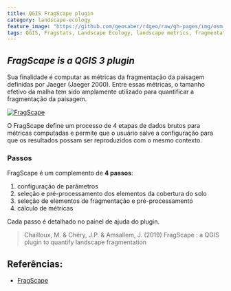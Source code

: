 ```yaml
---
title: QGIS FragScape plugin
category: landscape-ecology
feature_image: "https://github.com/geosaber/r4geo/raw/gh-pages/img/osm_bkground.png"
tags: QGIS, Fragstats, Landscape Ecology, landscape metrics, fragmentation 
---
```

## ***FragScape is a QGIS 3 plugin***
Sua finalidade é computar as métricas da fragmentação da paisagem definidas por Jaeger (Jaeger 2000). Entre essas métricas, o tamanho efetivo da malha tem sido amplamente utilizado para quantificar a fragmentação da paisagem.

[![FragScape](https://github.com/geosaber/r4geo/raw/gh-pages/img/CUT.gif)](https://github.com/MathieuChailloux/FragScape)

O FragScape define um processo de 4 etapas de dados brutos para métricas computadas e permite que o usuário salve a configuração para que os resultados possam ser reproduzidos com o mesmo contexto.

### Passos
FragScape é um complemento de **4 passos**:
 1. configuração de parâmetros
 2. seleção e pré-processamento dos elementos da cobertura do solo
 3. seleção de elementos de fragmentação e pré-processamento
 4. cálculo de métricas
    
Cada passo é detalhado no painel de ajuda do plugin.
> Chailloux, M. & Chéry, J.P. & Amsallem, J. (2019) FragScape : a QGIS plugin to quantify landscape fragmentation

## Referências:
- [FragScape](https://github.com/MathieuChailloux/FragScape)

